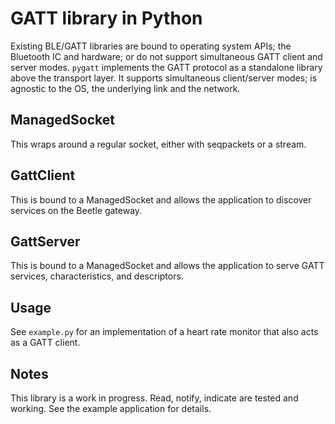 # GATT library in Python

Existing BLE/GATT libraries are bound to operating system APIs; the Bluetooth
IC and hardware; or do not support simultaneous GATT client and server modes. 
```pygatt``` implements the GATT protocol as a standalone library above the 
transport layer. It supports simultaneous client/server modes; is agnostic 
to the OS, the underlying link and the network.

## ManagedSocket
This wraps around a regular socket, either with seqpackets or a stream. 

## GattClient
This is bound to a ManagedSocket and allows the application to discover 
services on the Beetle gateway.

## GattServer
This is bound to a ManagedSocket and allows the application to serve GATT 
services, characteristics, and descriptors.

## Usage
See ```example.py``` for an implementation of a heart rate monitor that also 
acts as a GATT client.

## Notes
This library is a work in progress. Read, notify, indicate are tested and 
working. See the example application for details.